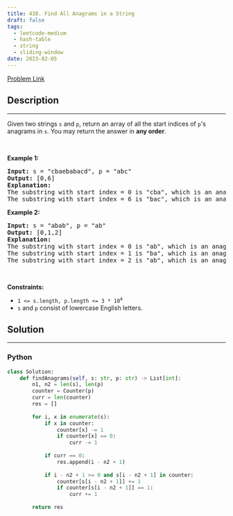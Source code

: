 ```yaml
---
title: 438. Find All Anagrams in a String
draft: false
tags: 
  - leetcode-medium
  - hash-table
  - string
  - sliding-window
date: 2023-02-05
---
```


[Problem Link](https://leetcode.com/problems/find-all-anagrams-in-a-string/)

## Description

---
<p>Given two strings <code>s</code> and <code>p</code>, return an array of all the start indices of <code>p</code>&#39;s <span data-keyword="anagram">anagrams</span> in <code>s</code>. You may return the answer in <strong>any order</strong>.</p>

<p>&nbsp;</p>
<p><strong class="example">Example 1:</strong></p>

<pre>
<strong>Input:</strong> s = &quot;cbaebabacd&quot;, p = &quot;abc&quot;
<strong>Output:</strong> [0,6]
<strong>Explanation:</strong>
The substring with start index = 0 is &quot;cba&quot;, which is an anagram of &quot;abc&quot;.
The substring with start index = 6 is &quot;bac&quot;, which is an anagram of &quot;abc&quot;.
</pre>

<p><strong class="example">Example 2:</strong></p>

<pre>
<strong>Input:</strong> s = &quot;abab&quot;, p = &quot;ab&quot;
<strong>Output:</strong> [0,1,2]
<strong>Explanation:</strong>
The substring with start index = 0 is &quot;ab&quot;, which is an anagram of &quot;ab&quot;.
The substring with start index = 1 is &quot;ba&quot;, which is an anagram of &quot;ab&quot;.
The substring with start index = 2 is &quot;ab&quot;, which is an anagram of &quot;ab&quot;.
</pre>

<p>&nbsp;</p>
<p><strong>Constraints:</strong></p>

<ul>
	<li><code>1 &lt;= s.length, p.length &lt;= 3 * 10<sup>4</sup></code></li>
	<li><code>s</code> and <code>p</code> consist of lowercase English letters.</li>
</ul>


## Solution

---
### Python
``` py title='find-all-anagrams-in-a-string'
class Solution:
    def findAnagrams(self, s: str, p: str) -> List[int]:
        n1, n2 = len(s), len(p)
        counter = Counter(p)
        curr = len(counter)
        res = []
        
        for i, x in enumerate(s):
            if x in counter:
                counter[x] -= 1
                if counter[x] == 0:
                    curr -= 1
            
            if curr == 0:
                res.append(i - n2 + 1)
            
            if i - n2 + 1 >= 0 and s[i - n2 + 1] in counter:
                counter[s[i - n2 + 1]] += 1
                if counter[s[i - n2 + 1]] == 1:
                    curr += 1
        
        return res
        
```

